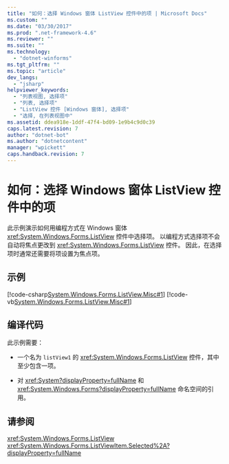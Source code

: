 ```yaml
---
title: "如何：选择 Windows 窗体 ListView 控件中的项 | Microsoft Docs"
ms.custom: ""
ms.date: "03/30/2017"
ms.prod: ".net-framework-4.6"
ms.reviewer: ""
ms.suite: ""
ms.technology: 
  - "dotnet-winforms"
ms.tgt_pltfrm: ""
ms.topic: "article"
dev_langs: 
  - "jsharp"
helpviewer_keywords: 
  - "列表视图, 选择项"
  - "列表, 选择项"
  - "ListView 控件 [Windows 窗体], 选择项"
  - "选择, 在列表视图中"
ms.assetid: ddea918e-1ddf-47f4-bd09-1e9b4c9d0c39
caps.latest.revision: 7
author: "dotnet-bot"
ms.author: "dotnetcontent"
manager: "wpickett"
caps.handback.revision: 7
---
```

# 如何：选择 Windows 窗体 ListView 控件中的项
此示例演示如何用编程方式在 Windows 窗体 <xref:System.Windows.Forms.ListView> 控件中选择项。  以编程方式选择项不会自动将焦点更改到 <xref:System.Windows.Forms.ListView> 控件。  因此，在选择项时通常还需要将项设置为焦点项。  
  
## 示例  
 [!code-csharp[System.Windows.Forms.ListView.Misc#1](../../../../samples/snippets/csharp/VS_Snippets_Winforms/System.Windows.Forms.ListView.Misc/CS/form1.cs#1)]
 [!code-vb[System.Windows.Forms.ListView.Misc#1](../../../../samples/snippets/visualbasic/VS_Snippets_Winforms/System.Windows.Forms.ListView.Misc/VB/form1.vb#1)]  
  
## 编译代码  
 此示例需要：  
  
-   一个名为 `listView1` 的 <xref:System.Windows.Forms.ListView> 控件，其中至少包含一项。  
  
-   对 <xref:System?displayProperty=fullName> 和 <xref:System.Windows.Forms?displayProperty=fullName> 命名空间的引用。  
  
## 请参阅  
 <xref:System.Windows.Forms.ListView>   
 <xref:System.Windows.Forms.ListViewItem.Selected%2A?displayProperty=fullName>